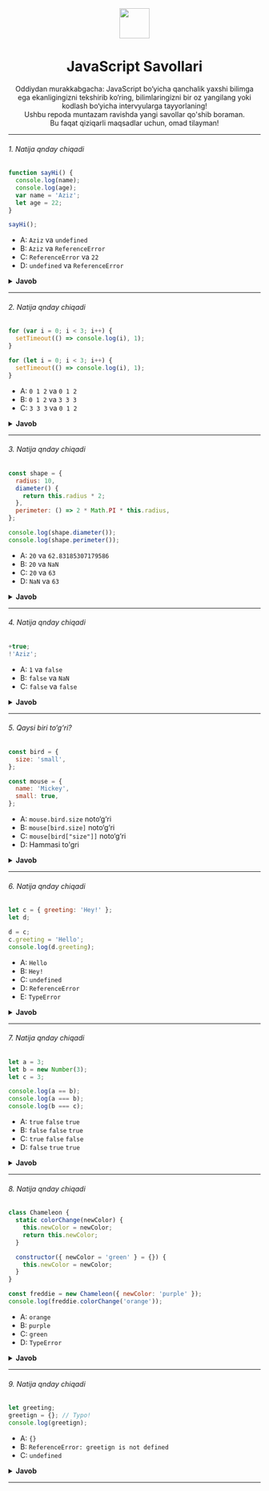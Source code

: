 <div align="center">
  <img height="60" src="https://img.icons8.com/color/344/javascript.png">
  <h1>JavaScript Savollari</h1>
</div>
<p align="center"> Oddiydan murakkabgacha: JavaScript bo‘yicha qanchalik yaxshi bilimga ega ekanligingizni tekshirib ko‘ring, bilimlaringizni bir oz yangilang yoki kodlash bo‘yicha intervyularga tayyorlaning!<br> Ushbu repoda muntazam ravishda yangi savollar qo'shib boraman.<br/> Bu faqat qiziqarli maqsadlar uchun, omad tilayman!</p>


---

###### 1. Natija qnday chiqadi

```javascript
function sayHi() {
  console.log(name);
  console.log(age);
  var name = 'Aziz';
  let age = 22;
}

sayHi();
```

- A: `Aziz` va `undefined`
- B: `Aziz` va `ReferenceError`
- C: `ReferenceError` va `22`
- D: `undefined` va `ReferenceError`

<details><summary><b>Javob</b></summary>
<p>

#### Javob: D

Funksiya ichida name o‘zgaruvchisi `var` kalit so‘zi yordamida e'lon qilingan. `var` bilan e'lon qilingan o‘zgaruvchilar avvaldan xotirada`undefined` qiymat bilan joylashtiriladi `(hoisting)`. Shuning uchun, o‘zgaruvchiga qiymat berilguncha, uning qiymati `undefined` bo‘ladi.

`let` yoki `const` bilan e'lon qilingan o‘zgaruvchilar ham xotirada joylashtiriladi, ammo ular `temporal dead zone` (ma'lum vaqt davomida o‘zgaruvchidan foydalanib bo‘lmaydigan holat) ichida bo‘ladi. Ularni qiymat bilan boshlashdan oldin ishlatishga urinilsa, `ReferenceError` xatosi chiqadi.
</p>
</details>

---

###### 2. Natija qnday chiqadi

```javascript
for (var i = 0; i < 3; i++) {
  setTimeout(() => console.log(i), 1);
}

for (let i = 0; i < 3; i++) {
  setTimeout(() => console.log(i), 1);
}
```

- A: `0 1 2` va `0 1 2`
- B: `0 1 2` va `3 3 3`
- C: `3 3 3` va `0 1 2`

<details><summary><b>Javob</b></summary>
<p>

#### Javob: C

`setTimeout` funksiyasi orqali bajariladigan kod asosiy sikldan keyin ishga tushadi. Birinchi siklda `i` o‘zgaruvchisi `var` yordamida e'lon qilingan va bu o‘zgaruvchi global bo‘ladi. Sikl tugaganda, `i` qiymati `3` bo‘ladi va hamma chaqiruvlar bir xil qiymatni ko‘rsatadi (`3`).

Ikkinchi siklda `let` ishlatilgan, bu esa o‘zgaruvchini blok doirasida cheklaydi. Har bir iteratsiya uchun yangi `i` qiymati yaratiladi, va har bir `setTimeout` o‘zining alohida qiymatini ko‘rsatadi (`0, 1, 2`).

</p>
</details>

---

###### 3. Natija qnday chiqadi

```javascript
const shape = {
  radius: 10,
  diameter() {
    return this.radius * 2;
  },
  perimeter: () => 2 * Math.PI * this.radius,
};

console.log(shape.diameter());
console.log(shape.perimeter());
```

- A: `20` va `62.83185307179586`
- B: `20` va `NaN`
- C: `20` va `63`
- D: `NaN` va `63`

<details><summary><b>Javob</b></summary>
<p>

#### Javob: B

`diameter` oddiy funksiya bo‘lib, undagi `this` kalit so‘zi `shape` obyektini ko‘rsatadi. Natijada, `this.radius` `10` bo‘lib, `diameter()` natijasi `20` chiqadi.

`perimeter` esa arrow function bo‘lib, undagi `this` tashqi (global) doirani ko‘rsatadi. Global doirada `radius` degan o‘zgaruvchi yo‘q, shuning uchun `this.radius` qiymati `undefined`, natija esa `NaN` bo‘ladi.

</p>
</details>

---

###### 4. Natija qnday chiqadi

```javascript
+true;
!'Aziz';
```

- A: `1` va `false`
- B: `false` va `NaN`
- C: `false` va `false`

<details><summary><b>Javob</b></summary>
<p>

#### Javob: A

`+true` - bu `true` qiymatini raqamga o‘zgartiradi, va bu `1` bo‘ladi.
`!'Aziz'` - bu `Aziz` qatorini mantiqiy qiymatga o‘zgartiradi (truthy), va keyin inkor qiladi. Truthy qiymatning inkori `false`.

</p>
</details>

---

###### 5. Qaysi biri to‘g‘ri?

```javascript
const bird = {
  size: 'small',
};

const mouse = {
  name: 'Mickey',
  small: true,
};
```

- A: `mouse.bird.size` noto‘g‘ri
- B: `mouse[bird.size]` noto‘g‘ri
- C: `mouse[bird["size"]]` noto‘g‘ri
- D: Hammasi to'gri

<details><summary><b>Javob</b></summary>
<p>

#### Javob: A

Obyektlar ichidagi kalitlar qator ko‘rinishida bo‘ladi. `mouse[bird.size]` birinchi `bird.size` qiymatini (`small`) oladi va `mouse["small"]` ga aylantiradi, natija `true`.

Lekin `mouse.bird.size ishlamaydi` , chunki `mouse` obyektida `bird` degan kalit yo‘q. Natijada `Cannot read property "size" of undefined` xatosi chiqadi.

</p>
</details>

---

###### 6. Natija qnday chiqadi

```javascript
let c = { greeting: 'Hey!' };
let d;

d = c;
c.greeting = 'Hello';
console.log(d.greeting);
```

- A: `Hello`
- B: `Hey!`
- C: `undefined`
- D: `ReferenceError`
- E: `TypeError`

<details><summary><b>Javob</b></summary>
<p>

#### Javob: A

JavaScriptda obyektlar `reference` orqali o‘zaro bog‘lanadi. `d = c` deganda, `d` va `c` bir xil obyektga ishora qiladi. Shuning uchun, `c.greeting`ni o‘zgartirish, `d.greeting` qiymatini ham o‘zgartiradi.

<img src="https://i.imgur.com/ko5k0fs.png" width="200">

Bitta ob'ektni o'zgartirsangiz, ularning hammasini o'zgartirasiz.

</p>
</details>

---

###### 7. Natija qnday chiqadi

```javascript
let a = 3;
let b = new Number(3);
let c = 3;

console.log(a == b);
console.log(a === b);
console.log(b === c);
```

- A: `true` `false` `true`
- B: `false` `false` `true`
- C: `true` `false` `false`
- D: `false` `true` `true`

<details><summary><b>Javob</b></summary>
<p>

#### Javob: C

`new Number()` obyekt yaratadi.

- `a == b`: qiymatlar solishtiriladi (`3 == 3`), natija `true`.
- `a === b`: qiymat va tur solishtiriladi (`number !== object`), natija `false`.
- `b === c`: `b` obyekt bo‘lgani uchun, natija `false`.

</p>
</details>

---

###### 8. Natija qnday chiqadi

```javascript
class Chameleon {
  static colorChange(newColor) {
    this.newColor = newColor;
    return this.newColor;
  }

  constructor({ newColor = 'green' } = {}) {
    this.newColor = newColor;
  }
}

const freddie = new Chameleon({ newColor: 'purple' });
console.log(freddie.colorChange('orange'));
```

- A: `orange`
- B: `purple`
- C: `green`
- D: `TypeError`

<details><summary><b>Javob</b></summary>
<p>

#### Javob: D

The `colorChange` function is static. Static methods are designed to live only on the constructor in which they are created, va cannot be passed down to any children or called upon class instances. Since `freddie` is an instance of class Chameleon, the function cannot be called upon it. A `TypeError` is thrown.

</p>
</details>

---

###### 9. Natija qnday chiqadi

```javascript
let greeting;
greetign = {}; // Typo!
console.log(greetign);
```

- A: `{}`
- B: `ReferenceError: greetign is not defined`
- C: `undefined`

<details><summary><b>Javob</b></summary>
<p>

#### Javob: A

It logs the object, because we just created an empty object on the global object! When we mistyped `greeting` as `greetign`, the JS interpreter actually saw this as:

1. `global.greetign = {}` in Node.js
2. `window.greetign = {}`, `frames.greetign = {}` va `self.greetign` in browsers.
3. `self.greetign` in web workers.
4. `globalThis.greetign` in all environments.

In order to avoid this, we can use `"use strict"`. This makes sure that you have declared a variable before setting it equal to anything.

</p>
</details>

---
